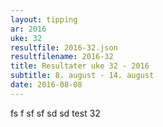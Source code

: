 ```yaml
---
layout: tipping
ar: 2016
uke: 32
resultfile: 2016-32.json
resultfilename: 2016-32
title: Resultater uke 32 - 2016
subtitle: 8. august - 14. august
date: 2016-08-08
---
```

fs f sf sf sd sd test 32

